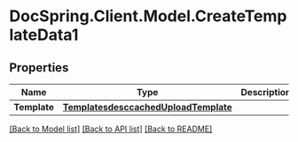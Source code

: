 # DocSpring.Client.Model.CreateTemplateData1
## Properties

Name | Type | Description | Notes
------------ | ------------- | ------------- | -------------
**Template** | [**TemplatesdesccachedUploadTemplate**](TemplatesdesccachedUploadTemplate.md) |  | 

[[Back to Model list]](../README.md#documentation-for-models) [[Back to API list]](../README.md#documentation-for-api-endpoints) [[Back to README]](../README.md)

